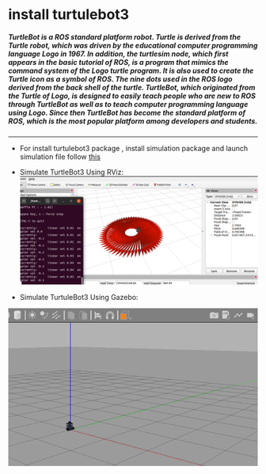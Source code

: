 # install turtulebot3

##### TurtleBot is a ROS standard platform robot. Turtle is derived from the Turtle robot, which was driven by the educational computer programming language Logo in 1967. In addition, the turtlesim node, which first appears in the basic tutorial of ROS, is a program that mimics the command system of the Logo turtle program. It is also used to create the Turtle icon as a symbol of ROS. The nine dots used in the ROS logo derived from the back shell of the turtle. TurtleBot, which originated from the Turtle of Logo, is designed to easily teach people who are new to ROS through TurtleBot as well as to teach computer programming language using Logo. Since then TurtleBot has become the standard platform of ROS, which is the most popular platform among developers and students.
---
- For install turtulebot3 package , install simulation package and launch simulation file  follow [this](https://automaticaddison.com/how-to-launch-the-turtlebot3-simulation-with-ros/#top) 

- Simulate TurtleBot3 Using RViz: 
![](https://github.com/MahaQ3/SM-training/blob/master/task-5/simulatebyrviz.png)

- Simulate TurtuleBot3 Using Gazebo:

![](https://github.com/MahaQ3/SM-training/blob/master/task-5/simulatebygazebo.png)
